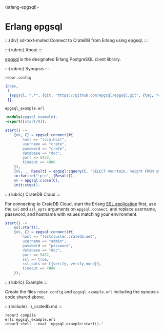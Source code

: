 (erlang-epgsql)=

# Erlang epgsql

:::{div} sd-text-muted
Connect to CrateDB from Erlang using epgsql.
:::

:::{rubric} About
:::

[epgsql] is the designated Erlang PostgreSQL client library. 

:::{rubric} Synopsis
:::

`rebar.config`
```erlang
{deps,
 [
  {epgsql, ".*", {git, "https://github.com/epgsql/epgsql.git", {tag, "4.8.0"}}}
 ]}.
```
`epgsql_example.erl`
```erlang
-module(epgsql_example).
-export([start/0]).

start() ->
    {ok, C} = epgsql:connect(#{
        host => "localhost",
        username => "crate",
        password => "crate",
        database => "doc",
        port => 5432,
        timeout => 4000
    }),
    {ok, _, Result} = epgsql:squery(C, "SELECT mountain, height FROM sys.summits ORDER BY height DESC LIMIT 3"),
    io:fwrite("~p~n", [Result]),
    ok = epgsql:close(C),
    init:stop().
```

:::{rubric} CrateDB Cloud
:::

For connecting to CrateDB Cloud, start the Erlang [SSL application] first,
use the `ssl` and `ssl_opts` arguments on `epgsql:connect`, and
replace username, password, and hostname with values matching
your environment.
```erlang
start() ->
    ssl:start(),
    {ok, C} = epgsql:connect(#{
        host => "testcluster.cratedb.net",
        username => "admin",
        password => "password",
        database => "doc",
        port => 5432,
        ssl => true,
        ssl_opts => [{verify, verify_none}],
        timeout => 4000
    }),
```

:::{rubric} Example
:::

Create the files `rebar.config` and `epgsql_example.erl` including the synopsis code shared above.

:::{include} ../_cratedb.md
:::
```shell
rebar3 compile
erlc epgsql_example.erl
rebar3 shell --eval 'epgsql_example:start().'
```


[epgsql]: https://github.com/epgsql/epgsql
[SSL application]: https://www.erlang.org/docs/28/apps/ssl/ssl_app.html
